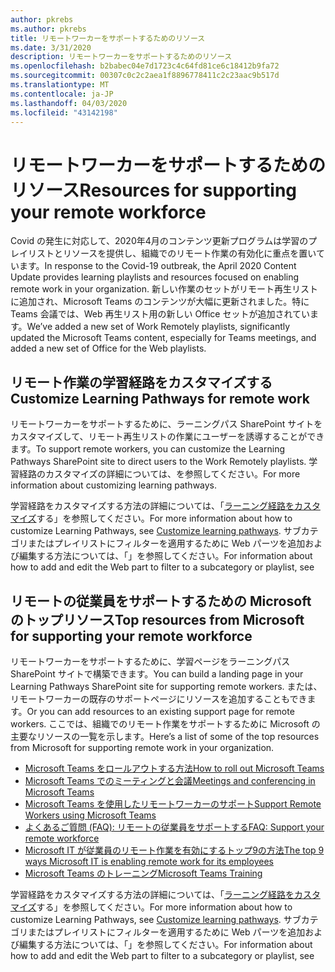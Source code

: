 ```yaml
---
author: pkrebs
ms.author: pkrebs
title: リモートワーカーをサポートするためのリソース
ms.date: 3/31/2020
description: リモートワーカーをサポートするためのリソース
ms.openlocfilehash: b2babec04e7d1723c4c64fd81ce6c18412b9fa72
ms.sourcegitcommit: 00307c0c2c2aea1f8896778411c2c23aac9b517d
ms.translationtype: MT
ms.contentlocale: ja-JP
ms.lasthandoff: 04/03/2020
ms.locfileid: "43142198"
---
```

# <a name="resources-for-supporting-your-remote-workforce"></a><span data-ttu-id="4c208-103">リモートワーカーをサポートするためのリソース</span><span class="sxs-lookup"><span data-stu-id="4c208-103">Resources for supporting your remote workforce</span></span>
<span data-ttu-id="4c208-104">Covid の発生に対応して、2020年4月のコンテンツ更新プログラムは学習のプレイリストとリソースを提供し、組織でのリモート作業の有効化に重点を置いています。</span><span class="sxs-lookup"><span data-stu-id="4c208-104">In response to the Covid-19 outbreak, the April 2020 Content Update provides learning playlists and resources focused on enabling remote work in your organization.</span></span> <span data-ttu-id="4c208-105">新しい作業のセットがリモート再生リストに追加され、Microsoft Teams のコンテンツが大幅に更新されました。特に Teams 会議では、Web 再生リスト用の新しい Office セットが追加されています。</span><span class="sxs-lookup"><span data-stu-id="4c208-105">We’ve added a new set of Work Remotely playlists, significantly updated the Microsoft Teams content, especially for Teams meetings, and added a new set of Office for the Web playlists.</span></span> 

## <a name="customize-learning-pathways-for-remote-work"></a><span data-ttu-id="4c208-106">リモート作業の学習経路をカスタマイズする</span><span class="sxs-lookup"><span data-stu-id="4c208-106">Customize Learning Pathways for remote work</span></span>
<span data-ttu-id="4c208-107">リモートワーカーをサポートするために、ラーニングパス SharePoint サイトをカスタマイズして、リモート再生リストの作業にユーザーを誘導することができます。</span><span class="sxs-lookup"><span data-stu-id="4c208-107">To support remote workers, you can customize the Learning Pathways SharePoint site to direct users to the Work Remotely playlists.</span></span> <span data-ttu-id="4c208-108">学習経路のカスタマイズの詳細については、を参照してください。</span><span class="sxs-lookup"><span data-stu-id="4c208-108">For more information about customizing learning pathways.</span></span>

<span data-ttu-id="4c208-109">学習経路をカスタマイズする方法の詳細については、「[ラーニング経路をカスタマイズ](custom_overview.md)する」を参照してください。</span><span class="sxs-lookup"><span data-stu-id="4c208-109">For more information about how to customize Learning Pathways, see [Customize learning pathways](custom_overview.md).</span></span> <span data-ttu-id="4c208-110">サブカテゴリまたはプレイリストにフィルターを適用するために Web パーツを追加および編集する方法については、「」を参照してください。</span><span class="sxs-lookup"><span data-stu-id="4c208-110">For information about how to add and edit the Web part to filter to a subcategory or playlist, see</span></span> 

## <a name="top-resources-from-microsoft-for-supporting-your-remote-workforce"></a><span data-ttu-id="4c208-111">リモートの従業員をサポートするための Microsoft のトップリソース</span><span class="sxs-lookup"><span data-stu-id="4c208-111">Top resources from Microsoft for supporting your remote workforce</span></span>
<span data-ttu-id="4c208-112">リモートワーカーをサポートするために、学習ページをラーニングパス SharePoint サイトで構築できます。</span><span class="sxs-lookup"><span data-stu-id="4c208-112">You can build a landing page in your Learning Pathways SharePoint site for supporting remote workers.</span></span> <span data-ttu-id="4c208-113">または、リモートワーカーの既存のサポートページにリソースを追加することもできます。</span><span class="sxs-lookup"><span data-stu-id="4c208-113">Or you can add resources to an existing support page for remote workers.</span></span> <span data-ttu-id="4c208-114">ここでは、組織でのリモート作業をサポートするために Microsoft の主要なリソースの一覧を示します。</span><span class="sxs-lookup"><span data-stu-id="4c208-114">Here’s a list of some of the top resources from Microsoft for supporting remote work in your organization.</span></span> 
- [<span data-ttu-id="4c208-115">Microsoft Teams をロールアウトする方法</span><span class="sxs-lookup"><span data-stu-id="4c208-115">How to roll out Microsoft Teams</span></span>](https://docs.microsoft.com/en-us/microsoftteams/how-to-roll-out-teams)
- [<span data-ttu-id="4c208-116">Microsoft Teams でのミーティングと会議</span><span class="sxs-lookup"><span data-stu-id="4c208-116">Meetings and conferencing in Microsoft Teams</span></span>](https://docs.microsoft.com/en-us/microsoftteams/deploy-meetings-microsoft-teams-landing-page)
- [<span data-ttu-id="4c208-117">Microsoft Teams を使用したリモートワーカーのサポート</span><span class="sxs-lookup"><span data-stu-id="4c208-117">Support Remote Workers using Microsoft Teams</span></span>](https://docs.microsoft.com/en-us/microsoftteams/support-remote-work-with-teams)
- [<span data-ttu-id="4c208-118">よくあるご質問 (FAQ): リモートの従業員をサポートする</span><span class="sxs-lookup"><span data-stu-id="4c208-118">FAQ: Support your remote workforce</span></span>](https://docs.microsoft.com/en-us/microsoftteams/faq-support-remote-workforce)
- [<span data-ttu-id="4c208-119">Microsoft IT が従業員のリモート作業を有効にするトップ9の方法</span><span class="sxs-lookup"><span data-stu-id="4c208-119">The top 9 ways Microsoft IT is enabling remote work for its employees</span></span>](https://www.microsoft.com/en-us/microsoft-365/blog/2020/03/12/top-9-ways-microsoft-it-enabling-remote-work-employees/)
- [<span data-ttu-id="4c208-120">Microsoft Teams のトレーニング</span><span class="sxs-lookup"><span data-stu-id="4c208-120">Microsoft Teams Training</span></span>](https://docs.microsoft.com/en-us/microsoftteams/training-microsoft-teams-landing-page)


<span data-ttu-id="4c208-121">学習経路をカスタマイズする方法の詳細については、「[ラーニング経路をカスタマイズ](custom_overview.md)する」を参照してください。</span><span class="sxs-lookup"><span data-stu-id="4c208-121">For more information about how to customize Learning Pathways, see [Customize learning pathways](custom_overview.md).</span></span> <span data-ttu-id="4c208-122">サブカテゴリまたはプレイリストにフィルターを適用するために Web パーツを追加および編集する方法については、「」を参照してください。</span><span class="sxs-lookup"><span data-stu-id="4c208-122">For information about how to add and edit the Web part to filter to a subcategory or playlist, see</span></span> 


 
